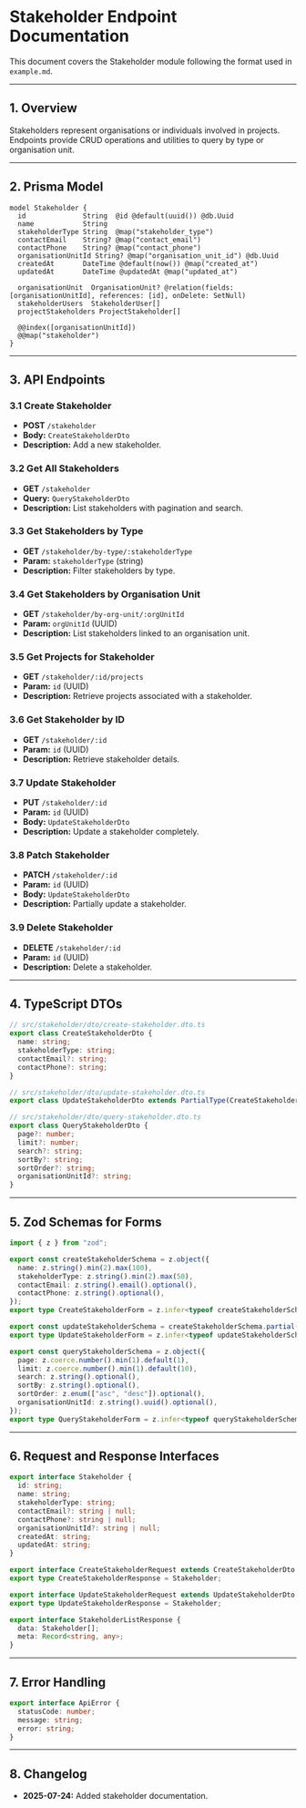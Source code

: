 # Stakeholder Endpoint Documentation

This document covers the Stakeholder module following the format used in `example.md`.

---

## 1. Overview

Stakeholders represent organisations or individuals involved in projects. Endpoints provide CRUD operations and utilities to query by type or organisation unit.

---

## 2. Prisma Model

```prisma
model Stakeholder {
  id              String  @id @default(uuid()) @db.Uuid
  name            String
  stakeholderType String  @map("stakeholder_type")
  contactEmail    String? @map("contact_email")
  contactPhone    String? @map("contact_phone")
  organisationUnitId String? @map("organisation_unit_id") @db.Uuid
  createdAt       DateTime @default(now()) @map("created_at")
  updatedAt       DateTime @updatedAt @map("updated_at")

  organisationUnit  OrganisationUnit? @relation(fields: [organisationUnitId], references: [id], onDelete: SetNull)
  stakeholderUsers  StakeholderUser[]
  projectStakeholders ProjectStakeholder[]

  @@index([organisationUnitId])
  @@map("stakeholder")
}
```

---

## 3. API Endpoints

### 3.1 Create Stakeholder
- **POST** `/stakeholder`
- **Body:** `CreateStakeholderDto`
- **Description:** Add a new stakeholder.

### 3.2 Get All Stakeholders
- **GET** `/stakeholder`
- **Query:** `QueryStakeholderDto`
- **Description:** List stakeholders with pagination and search.

### 3.3 Get Stakeholders by Type
- **GET** `/stakeholder/by-type/:stakeholderType`
- **Param:** `stakeholderType` (string)
- **Description:** Filter stakeholders by type.

### 3.4 Get Stakeholders by Organisation Unit
- **GET** `/stakeholder/by-org-unit/:orgUnitId`
- **Param:** `orgUnitId` (UUID)
- **Description:** List stakeholders linked to an organisation unit.

### 3.5 Get Projects for Stakeholder
- **GET** `/stakeholder/:id/projects`
- **Param:** `id` (UUID)
- **Description:** Retrieve projects associated with a stakeholder.

### 3.6 Get Stakeholder by ID
- **GET** `/stakeholder/:id`
- **Param:** `id` (UUID)
- **Description:** Retrieve stakeholder details.

### 3.7 Update Stakeholder
- **PUT** `/stakeholder/:id`
- **Param:** `id` (UUID)
- **Body:** `UpdateStakeholderDto`
- **Description:** Update a stakeholder completely.

### 3.8 Patch Stakeholder
- **PATCH** `/stakeholder/:id`
- **Param:** `id` (UUID)
- **Body:** `UpdateStakeholderDto`
- **Description:** Partially update a stakeholder.

### 3.9 Delete Stakeholder
- **DELETE** `/stakeholder/:id`
- **Param:** `id` (UUID)
- **Description:** Delete a stakeholder.

---

## 4. TypeScript DTOs

```typescript
// src/stakeholder/dto/create-stakeholder.dto.ts
export class CreateStakeholderDto {
  name: string;
  stakeholderType: string;
  contactEmail?: string;
  contactPhone?: string;
}

// src/stakeholder/dto/update-stakeholder.dto.ts
export class UpdateStakeholderDto extends PartialType(CreateStakeholderDto) {}

// src/stakeholder/dto/query-stakeholder.dto.ts
export class QueryStakeholderDto {
  page?: number;
  limit?: number;
  search?: string;
  sortBy?: string;
  sortOrder?: string;
  organisationUnitId?: string;
}
```

---

## 5. Zod Schemas for Forms

```typescript
import { z } from "zod";

export const createStakeholderSchema = z.object({
  name: z.string().min(2).max(100),
  stakeholderType: z.string().min(2).max(50),
  contactEmail: z.string().email().optional(),
  contactPhone: z.string().optional(),
});
export type CreateStakeholderForm = z.infer<typeof createStakeholderSchema>;

export const updateStakeholderSchema = createStakeholderSchema.partial();
export type UpdateStakeholderForm = z.infer<typeof updateStakeholderSchema>;

export const queryStakeholderSchema = z.object({
  page: z.coerce.number().min(1).default(1),
  limit: z.coerce.number().min(1).default(10),
  search: z.string().optional(),
  sortBy: z.string().optional(),
  sortOrder: z.enum(["asc", "desc"]).optional(),
  organisationUnitId: z.string().uuid().optional(),
});
export type QueryStakeholderForm = z.infer<typeof queryStakeholderSchema>;
```

---

## 6. Request and Response Interfaces

```typescript
export interface Stakeholder {
  id: string;
  name: string;
  stakeholderType: string;
  contactEmail?: string | null;
  contactPhone?: string | null;
  organisationUnitId?: string | null;
  createdAt: string;
  updatedAt: string;
}

export interface CreateStakeholderRequest extends CreateStakeholderDto {}
export type CreateStakeholderResponse = Stakeholder;

export interface UpdateStakeholderRequest extends UpdateStakeholderDto {}
export type UpdateStakeholderResponse = Stakeholder;

export interface StakeholderListResponse {
  data: Stakeholder[];
  meta: Record<string, any>;
}
```

---

## 7. Error Handling

```typescript
export interface ApiError {
  statusCode: number;
  message: string;
  error: string;
}
```

---

## 8. Changelog
- **2025-07-24:** Added stakeholder documentation.
